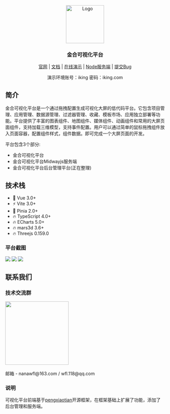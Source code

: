 <!--
 * @Author       : wfl
 * @LastEditors  : wfl
 * @description  :
 * @updateInfo   :
 * @Date         : 2023-10-31 11:12:39
 * @LastEditTime : 2024-01-31 13:46:55
-->

<div align="center">
  <a href="https://datav.ikingtech.com/">
    <img src="https://datav.ikingtech.com/logo.png" alt="Logo" width="120" height="120">
  </a>

  <h3>金合可视化平台</h3>

  <a href="http://www.ikingtech.com/">官网</a>
  |
  <a href="https://datavdoc.ikingtech.com">文档</a>
  |
  <a href="https://datav.ikingtech.com">在线演示</a>
  |
  <a href="https://gitee.com/ikingtech/iking-datav-server">Node服务端</a>
  |
  <a href="https://gitee.com/ikingtech/iking-datav/issues">提交Bug</a>

  演示环境账号：iking 密码：iking.com
</div>

## 简介
金合可视化平台是一个通过拖拽配置生成可视化大屏的低代码平台。它包含项目管理、应用管理、数据源管理、过滤器管理、收藏、模板市场、应用独立部署等功能。平台提供了丰富的图表组件、地图组件、媒体组件、动画组件和常用的大屏页面组件，支持加载三维模型，支持事件配置。用户可以通过简单的鼠标拖拽组件放入页面容器，配置组件样式，组件数据。即可完成一个大屏页面的开发。

平台包含3个部分:
- 金合可视化平台 
- 金合可视化平台Midwayjs服务端
- 金合可视化平台后台管理平台(正在整理) 

## 技术栈
* 💪 Vue 3.0+
* ⚡ Vite 3.0+
* 🍍 Pinia 2.0+
* 🔥 TypeScript 4.0+
* 🔥 ECharts 5.0+
* 🔥 mars3d 3.6+
* 🔥 Threejs 0.159.0

### 平台截图
<img src="https://datav.ikingtech.com/图片1.png">

<img src="https://datav.ikingtech.com/图片2.png">

<img src="https://datav.ikingtech.com/图片3.png">

## 联系我们
<h3>技术交流群</h3>
<img src="https://datav.ikingtech.com/qywx.jpg" width="200">
<br />
<br />
邮箱 - nanawfl@163.com / wfl.118@qq.com

### 说明
可视化平台前端基于[pengxiaotian](https://gitee.com/pengxiaotian/datav-vue)开源框架，在框架基础上扩展了功能，添加了后台管理和服务端。
